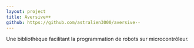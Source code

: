 ```yaml
---
layout: project
title: Aversive++
github: https://github.com/astralien3000/aversive--
---
```


Une bibliothèque facilitant la programmation de robots sur microcontrôleur.
